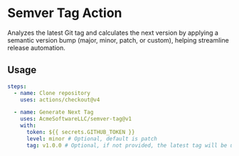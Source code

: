 # Semver Tag Action

Analyzes the latest Git tag and calculates the next version by applying a semantic version bump (major, minor, patch, or custom), helping streamline release automation.

## Usage

```yaml
steps:
  - name: Clone repository
    uses: actions/checkout@v4

  - name: Generate Next Tag
    uses: AcmeSoftwareLLC/semver-tag@v1
    with:
      token: ${{ secrets.GITHUB_TOKEN }}
      level: minor # Optional, default is patch
      tag: v1.0.0 # Optional, if not provided, the latest tag will be used
```
